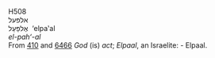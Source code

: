 <body>
  <p>H508<br>  אלפּעל  <br> אֶלפַּעַל  ‎  ‘elpa‛al  <br><i>el-pah‘-al </i><br>From <a href="h0410.htm">410</a> and <a href="h6466.htm">6466</a>  <i>God</i> (is) <i>act</i>; <i>Elpaal</i>, an Israelite: - Elpaal.<br></p>
 </body>